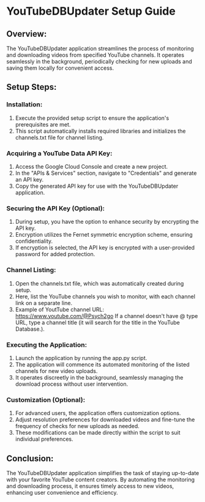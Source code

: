 # YouTubeDBUpdater Setup Guide

## Overview:
The YouTubeDBUpdater application streamlines the process of monitoring and downloading videos from specified YouTube channels. It operates seamlessly in the background, periodically checking for new uploads and saving them locally for convenient access.

## Setup Steps:

### Installation:
1. Execute the provided setup script to ensure the application's prerequisites are met.
2. This script automatically installs required libraries and initializes the channels.txt file for channel listing.

### Acquiring a YouTube Data API Key:
1. Access the Google Cloud Console and create a new project.
2. In the "APIs & Services" section, navigate to "Credentials" and generate an API key.
3. Copy the generated API key for use with the YouTubeDBUpdater application.

### Securing the API Key (Optional):
1. During setup, you have the option to enhance security by encrypting the API key.
2. Encryption utilizes the Fernet symmetric encryption scheme, ensuring confidentiality.
3. If encryption is selected, the API key is encrypted with a user-provided password for added protection.

### Channel Listing:
1. Open the channels.txt file, which was automatically created during setup.
2. Here, list the YouTube channels you wish to monitor, with each channel link on a separate line.
3. Example of YoutTube channel URL: https://www.youtube.com/@Psych2go
If a channel doesn't have @ type URL, type a channel title (it will search for the title in the YouTube Database.).

### Executing the Application:
1. Launch the application by running the app.py script.
2. The application will commence its automated monitoring of the listed channels for new video uploads.
3. It operates discreetly in the background, seamlessly managing the download process without user intervention.

### Customization (Optional):
1. For advanced users, the application offers customization options.
2. Adjust resolution preferences for downloaded videos and fine-tune the frequency of checks for new uploads as needed.
3. These modifications can be made directly within the script to suit individual preferences.

## Conclusion:
The YouTubeDBUpdater application simplifies the task of staying up-to-date with your favorite YouTube content creators. By automating the monitoring and downloading process, it ensures timely access to new videos, enhancing user convenience and efficiency.
